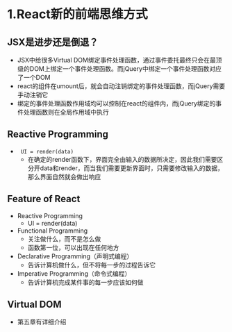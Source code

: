 # 1.React新的前端思维方式
## JSX是进步还是倒退？

- JSX中给很多Virtual DOM绑定事件处理函数，通过事件委托最终只会在最顶级的DOM上绑定一个事件处理函数。而jQuery中绑定一个事件处理函数对应了一个DOM
- react的组件在umount后，就会自动注销绑定的事件处理函数，而jQuery需要手动注销它
- 绑定的事件处理函数作用域均可以控制在react的组件内，而jQuery绑定的事件处理函数则在全局作用域中执行

## Reactive Programming

- ` UI = render(data)`
  - 在确定的render函数下，界面完全由输入的数据所决定，因此我们需要区分开data和render，而当我们需要更新界面时，只需要修改输入的数据，那么界面自然就会做出响应

## Feature of React

- Reactive Programming
  - UI = render(data)
- Functional Programming
  - 关注做什么，而不是怎么做
  - 函数第一位，可以出现在任何地方
- Declarative  Programming（声明式编程）
  - 告诉计算机做什么，但不将每一步的过程告诉它
- Imperative Programming（命令式编程）
  - 告诉计算机完成某件事的每一步应该如何做

## Virtual DOM

- 第五章有详细介绍
